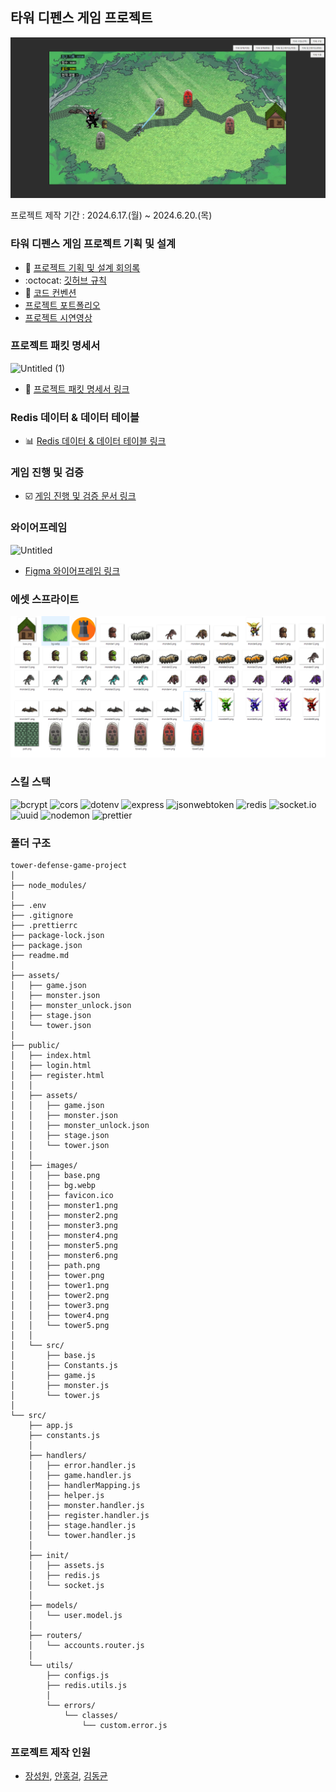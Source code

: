 ## 타워 디펜스 게임 프로젝트

![image](https://github.com/eliotjang/tower-defense-game-project/blob/dev/public/images/gamePage.png)

프로젝트 제작 기간 : 2024.6.17.(월) ~ 2024.6.20.(목)

### 타워 디펜스 게임 프로젝트 기획 및 설계

- 📄 [프로젝트 기획 및 설계 회의록](https://eliotjang.notion.site/2ac80fb1c240424fad064ddc8e101f53)
- :octocat: [깃허브 규칙](https://teamsparta.notion.site/Github-Rules-8d16ade1fe354cf0b5152b1f60e916b6?pvs=25)
- 📁 [코드 컨벤션](https://teamsparta.notion.site/Code-Convention-43e5b060f8dd4a4590a083768393ff21?pvs=25)
- [프로젝트 포트폴리오](https://docs.google.com/presentation/d/16CnsQqkdcBKKpK8ztdzdH4NmM0T4rZ3PMLtDoXfXEaU/edit#slide=id.g2e3233e2a6e_0_78)
- [프로젝트 시연영상](https://youtu.be/7fsyATB_O5Q?si=ydoGoitFdOT5nHBy)

### 프로젝트 패킷 명세서

![Untitled (1)](https://github.com/eliotjang/tower-defense-game-project/assets/49065386/042f0ea0-5f09-4da6-97f1-f18c95ffa2cb)

- 📝 [프로젝트 패킷 명세서 링크](https://www.notion.so/2fed892d7d3a4fde9e6423cd13afd820)

### Redis 데이터 & 데이터 테이블

- 📊 [Redis 데이터 & 데이터 테이블 링크](https://eliotjang.notion.site/Redis-acfa00b6d8b1466ea124f76bc33ec525)

### 게임 진행 및 검증

- ☑️ [게임 진행 및 검증 문서 링크](https://docs.google.com/document/d/1Kfs5g0g0XMkyDwW2GVRBIsG0SxAwl0vEWPsYPVKqRkc/edit?usp=sharing)

### 와이어프레임

![Untitled](https://github.com/eliotjang/tower-defense-game-project/assets/49065386/0928c553-00c7-495e-acfd-2a497ee5b80d)

- [Figma 와이어프레임 링크](https://www.figma.com/design/0AaF6o6BYZ0O7Kf2Gti03h/%ED%83%80%EC%9B%8C-%EB%94%94%ED%8E%9C%EC%8A%A4-%EA%B2%8C%EC%9E%84-%ED%94%84%EB%A1%9C%EC%A0%9D%ED%8A%B8-%EC%99%80%EC%9D%B4%EC%96%B4%ED%94%84%EB%A0%88%EC%9E%84?node-id=0-1&t=stKLOtPYeCqIhrWz-0)

### 에셋 스프라이트

![](https://github.com/eliotjang/tower-defense-game-project/blob/dev/public/images/images.png)

### 스킬 스택

![bcrypt](https://img.shields.io/badge/bcrypt-5.1.1-blue?logo=npm)
![cors](https://img.shields.io/badge/cors-2.8.5-blue?logo=npm)
![dotenv](https://img.shields.io/badge/dotenv-16.4.5-blue?logo=npm)
![express](https://img.shields.io/badge/express-4.19.2-blue?logo=express)
![jsonwebtoken](https://img.shields.io/badge/jsonwebtoken-9.0.2-blue?logo=npm)
![redis](https://img.shields.io/badge/redis-4.6.14-blue?logo=redis)
![socket.io](https://img.shields.io/badge/socket.io-4.7.5-blue?logo=socketdotio)
![uuid](https://img.shields.io/badge/uuid-10.0.0-blue?logo=npm)
![nodemon](https://img.shields.io/badge/nodemon-3.1.3-blue?logo=nodemon)
![prettier](https://img.shields.io/badge/prettier-3.3.2-blue?logo=prettier)

### 폴더 구조

```plaintext
tower-defense-game-project
│
├── node_modules/
│
├── .env
├── .gitignore
├── .prettierrc
├── package-lock.json
├── package.json
├── readme.md
│
├── assets/
│   ├── game.json
│   ├── monster.json
│   ├── monster_unlock.json
│   ├── stage.json
│   └── tower.json
│
├── public/
│   ├── index.html
│   ├── login.html
│   ├── register.html
│   │
│   ├── assets/
│   │   ├── game.json
│   │   ├── monster.json
│   │   ├── monster_unlock.json
│   │   ├── stage.json
│   │   └── tower.json
│   │
│   ├── images/
│   │   ├── base.png
│   │   ├── bg.webp
│   │   ├── favicon.ico
│   │   ├── monster1.png
│   │   ├── monster2.png
│   │   ├── monster3.png
│   │   ├── monster4.png
│   │   ├── monster5.png
│   │   ├── monster6.png
│   │   ├── path.png
│   │   ├── tower.png
│   │   ├── tower1.png
│   │   ├── tower2.png
│   │   ├── tower3.png
│   │   ├── tower4.png
│   │   └── tower5.png
│   │
│   └── src/
│       ├── base.js
│       ├── Constants.js
│       ├── game.js
│       ├── monster.js
│       └── tower.js
│
└── src/
    ├── app.js
    ├── constants.js
    │
    ├── handlers/
    │   ├── error.handler.js
    │   ├── game.handler.js
    │   ├── handlerMapping.js
    │   ├── helper.js
    │   ├── monster.handler.js
    │   ├── register.handler.js
    │   ├── stage.handler.js
    │   └── tower.handler.js
    │
    ├── init/
    │   ├── assets.js
    │   ├── redis.js
    │   └── socket.js
    │
    ├── models/
    │   └── user.model.js
    │
    ├── routers/
    │   └── accounts.router.js
    │
    └── utils/
        ├── configs.js
        ├── redis.utils.js
        │
        └── errors/
            └── classes/
                └── custom.error.js
```

### 프로젝트 제작 인원

- [장성원](https://github.com/eliotjang/), [안홍걸](https://github.com/4cozm/), [김동균](https://github.com/donkim1212/)
